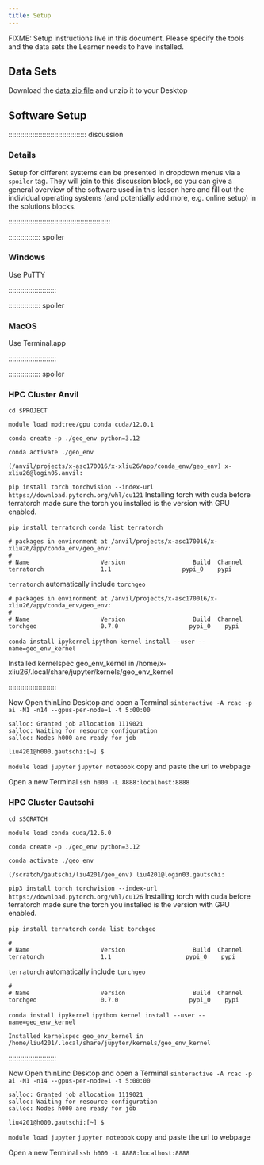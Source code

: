 ```yaml
---
title: Setup
---
```


FIXME: Setup instructions live in this document. Please specify the tools and
the data sets the Learner needs to have installed.

## Data Sets

<!--
FIXME: place any data you want learners to use in `episodes/data` and then use
       a relative link ( [data zip file](data/lesson-data.zip) ) to provide a
       link to it, replacing the example.com link.
-->
Download the [data zip file](https://example.com/FIXME) and unzip it to your Desktop

## Software Setup

::::::::::::::::::::::::::::::::::::::: discussion

### Details

Setup for different systems can be presented in dropdown menus via a `spoiler`
tag. They will join to this discussion block, so you can give a general overview
of the software used in this lesson here and fill out the individual operating
systems (and potentially add more, e.g. online setup) in the solutions blocks.

:::::::::::::::::::::::::::::::::::::::::::::::::::

:::::::::::::::: spoiler

### Windows

Use PuTTY

::::::::::::::::::::::::

:::::::::::::::: spoiler

### MacOS

Use Terminal.app

::::::::::::::::::::::::


:::::::::::::::: spoiler

### HPC Cluster Anvil
```cd $PROJECT``` 

```module load modtree/gpu conda cuda/12.0.1```

```conda create -p ./geo_env python=3.12```

```conda activate ./geo_env```

```(/anvil/projects/x-asc170016/x-xliu26/app/conda_env/geo_env) x-xliu26@login05.anvil:```

```pip install torch torchvision --index-url https://download.pytorch.org/whl/cu121```
Installing torch with cuda before terratorch made sure the torch you installed is the version with GPU enabled.

```pip install terratorch```
```conda list terratorch```

```
# packages in environment at /anvil/projects/x-asc170016/x-xliu26/app/conda_env/geo_env:
#
# Name                    Version                   Build  Channel
terratorch                1.1                    pypi_0    pypi
```
`terratorch` automatically include `torchgeo`

```
# packages in environment at /anvil/projects/x-asc170016/x-xliu26/app/conda_env/geo_env:
#
# Name                    Version                   Build  Channel
torchgeo                  0.7.0                    pypi_0    pypi 
```

```conda install ipykernel```
```ipython kernel install --user --name=geo_env_kernel```

Installed kernelspec geo_env_kernel in /home/x-xliu26/.local/share/jupyter/kernels/geo_env_kernel

::::::::::::::::::::::::

Now Open thinLinc Desktop and open a Terminal
```sinteractive -A rcac -p ai -N1 -n14 --gpus-per-node=1 -t 5:00:00```

```
salloc: Granted job allocation 1119021
salloc: Waiting for resource configuration
salloc: Nodes h000 are ready for job

liu4201@h000.gautschi:[~] $
```

```module load jupyter```
```jupyter notebook```
copy and paste the url to webpage

Open a new Terminal
```ssh h000 -L 8888:localhost:8888```

### HPC Cluster Gautschi
```cd $SCRATCH```

```module load conda cuda/12.6.0```

```conda create -p ./geo_env python=3.12```

```conda activate ./geo_env```

```(/scratch/gautschi/liu4201/geo_env) liu4201@login03.gautschi:```

```pip3 install torch torchvision --index-url https://download.pytorch.org/whl/cu126```
Installing torch with cuda before terratorch made sure the torch you installed is the version with GPU enabled.

```pip install terratorch```
```conda list torchgeo```

```# packages in environment at /scratch/gautschi/liu4201/geo_env:
#
# Name                    Version                   Build  Channel
terratorch                1.1                     pypi_0    pypi
```
`terratorch` automatically include `torchgeo`

```# packages in environment at /scratch/gautschi/liu4201/geo_env:
#
# Name                    Version                   Build  Channel
torchgeo                  0.7.0                    pypi_0    pypi 
```

```conda install ipykernel```
```ipython kernel install --user --name=geo_env_kernel```

```Installed kernelspec geo_env_kernel in /home/liu4201/.local/share/jupyter/kernels/geo_env_kernel```

::::::::::::::::::::::::

Now Open thinLinc Desktop and open a Terminal
```sinteractive -A rcac -p ai -N1 -n14 --gpus-per-node=1 -t 5:00:00```

```
salloc: Granted job allocation 1119021
salloc: Waiting for resource configuration
salloc: Nodes h000 are ready for job

liu4201@h000.gautschi:[~] $
```

```module load jupyter```
```jupyter notebook```
copy and paste the url to webpage

Open a new Terminal
```ssh h000 -L 8888:localhost:8888```


